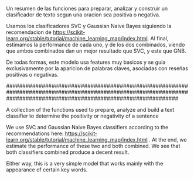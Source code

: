 Un resumen de las funciones para preparar, analizar y construir un clasificador de texto segun una oracion sea positiva o negativa.

Usamos los clasificadores SVC y Gaussian Naive Bayes siguiendo la recomendacion de https://scikit-learn.org/stable/tutorial/machine_learning_map/index.html. Al final, estimamos la performance de cada uno, y de los dos combinados, viendo que ambos combinados dan un mejor resultado que SVC, y este que GNB. 

De todas formas, este modelo usa features muy basicos y se guia exclusivamente por la aparicion de palabras claves, asociadas con reseñas positivas o negativas.

#####################################################################################################################################################################

A collection of the functions used to prepare, analyze and build a text classifier to determine the positivity or negativity of a sentence

We use SVC and Gaussian Naive Bayes classifiers according to the recommendations here: https://scikit-learn.org/stable/tutorial/machine_learning_map/index.html . At the end, we estimate the performance of these two and both combined. We see that both classifiers combined produce a decent result.

Either way, this is  a very simple model that works mainly with the appearance of certain key words. 
